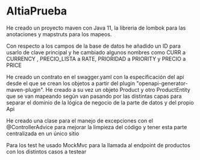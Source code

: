 # AltiaPrueba

He creado un proyecto maven con Java 11, la libreria de lombok para las anotaciones y mapstruts para los mapeos.

Con respecto a los campos de la base de datos he añadido un ID para usarlo de clave principal y he cambiado algunos nombres como
CURR a CURRENCY , PRECIO_LISTA a RATE, PRIORIDAD a PRIORITY y PRECIO a PRICE

He creado un contrato en el swagger.yaml con la especificación del api desde el que se crean los objetos a partir del plugin 
"openapi-generator-maven-plugin". He creado a su vez un objeto Product y otro ProductEntity que se van mapeando según van
pasando por las distintas capas para separar el dominio de la lógica de negocio de la parte de datos y del propio Api

He creado una clase para el manejo de excepciones con el @ControllerAdvice para mejorar la limpieza del código y tener esta parte 
centralizada en un único sitio

Para los test he usado MockMvc para la llamada al endpoint de productos con los distintos casos a testear
